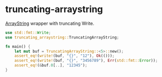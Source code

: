 # truncating-arraystring

[ArrayString](https://docs.rs/arrayvec/latest/arrayvec/struct.ArrayString.html) wrapper with truncating Write.

```rust
use std::fmt::Write;
use truncating_arraystring::TruncatingArrayString;

fn main() {
    let mut buf = TruncatingArrayString::<5>::new();
    assert_eq!(write!(buf, "{}", "12"), Ok(()));
    assert_eq!(write!(buf, "{}", "3456789"), Err(std::fmt::Error));
    assert_eq!(&buf.0[..], "12345");
}
```
